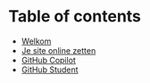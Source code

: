 # Table of contents

* [Welkom](README.md)
* [Je site online zetten](publish-site-plesk.md)
* [GitHub Copilot](github-copilot.md)
* [GitHub Student](github-student.md)

